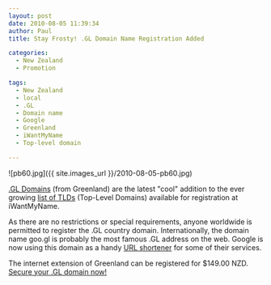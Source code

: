 ```yaml
---
layout: post
date: 2010-08-05 11:39:34
author: Paul
title: Stay Frosty! .GL Domain Name Registration Added

categories:
  - New Zealand
  - Promotion

tags:
  - New Zealand
  - local
  - .GL
  - Domain name
  - Google
  - Greenland
  - iWantMyName
  - Top-level domain

---
```


![pb60.jpg]({{ site.images_url }}/2010-08-05-pb60.jpg)

[.GL Domains](https://iwantmyname.co.nz/domains/gl-greenlandic-domain-name-registration-for-greenland) (from Greenland) are the latest "cool" addition to the ever growing [list of TLDs](https://iwantmyname.co.nz/domains/domain-name-registration-list-of-extensions) (Top-Level Domains) available for registration at iWantMyName. 

As there are no restrictions or special requirements, anyone worldwide is permitted to register the .GL country domain. Internationally, the domain name goo.gl is probably the most famous .GL address on the web. Google is now using this domain as a handy [URL shortener](https://iwantmyname.co.nz/services/url-shortener) for some of their services.

The internet extension of Greenland can be registered for $149.00 NZD. [Secure your .GL domain now!](https://iwantmyname.co.nz/domains/gl-greenlandic-domain-name-registration-for-greenland)
